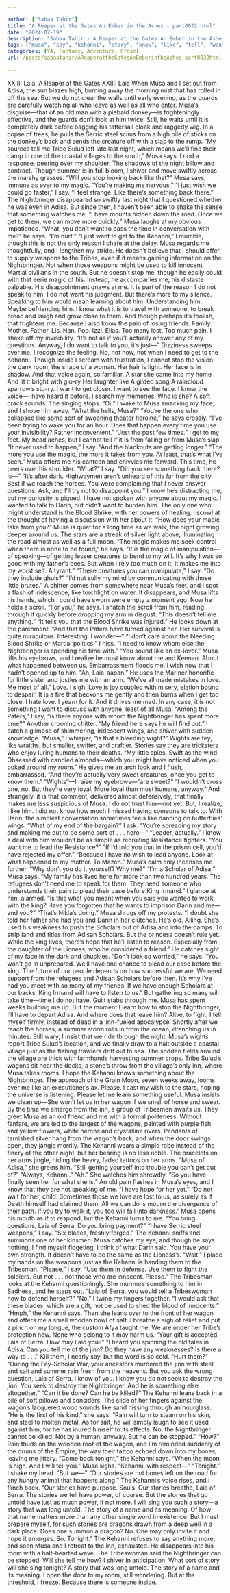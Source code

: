```yaml
---

author: ["Sabaa Tahir"]
title: "A Reaper at the Gates An Ember in the Ashes - part0032.html"
date: "2024-07-19"
description: "Sabaa Tahir - A Reaper at the Gates An Ember in the Ashes"
tags: ["musa", "say", "kehanni", "story", "know", "like", "tell", "want", "back", "nightbringer", "one", "something", "get", "laia", "adisa", "magic", "time", "u", "wagon", "look", "night", "though", "old", "tribe", "stop"]
categories: [YA, Fantasy, Adventure, Prose]
url: /posts/sabaatahir/AReaperattheGatesAnEmberintheAshes-part0032html

---
```



XXIII: Laia, A Reaper at the Gates
XXIII: Laia
When Musa and I set out from Adisa, the sun blazes high, burning away the morning mist that has rolled in off the sea. But we do not clear the walls until early evening, as the guards are carefully watching all who leave as well as all who enter.
Musa’s disguise—that of an old man with a piebald donkey—is frighteningly effective, and the guards don’t look at him twice. Still, he waits until it is completely dark before bagging his tattersall cloak and raggedy wig. In a copse of trees, he pulls the Serric steel scims from a high pile of sticks on the donkey’s back and sends the creature off with a slap to the rump.
“My sources tell me Tribe Sulud left late last night, which means we’ll find their camp in one of the coastal villages to the south,” Musa says. I nod a response, peering over my shoulder. The shadows of the night billow and contract. Though summer is in full bloom, I shiver and move swiftly across the marshy grasses.
“Will you stop looking back like that?” Musa says, immune as ever to my magic. “You’re making me nervous.”
“I just wish we could go faster,” I say. “I feel strange. Like there’s something back there.” The Nightbringer disappeared so swiftly last night that I questioned whether he was even in Adisa. But since then, I haven’t been able to shake the sense that something watches me.
“I have mounts hidden down the road. Once we get to them, we can move more quickly.” Musa laughs at my obvious impatience. “What, you don’t want to pass the time in conversation with me?” he says. “I’m hurt.”
“I just want to get to the Kehanni,” I mumble, though this is not the only reason I chafe at the delay. Musa regards me thoughtfully, and I lengthen my stride. He doesn’t believe that I should offer to supply weapons to the Tribes, even if it means gaining information on the Nightbringer. Not when those weapons might be used to kill innocent Martial civilians in the south.
But he doesn’t stop me, though he easily could with that eerie magic of his. Instead, he accompanies me, his distaste palpable.
His disappointment gnaws at me. It is part of the reason I do not speak to him. I do not want his judgment. But there’s more to my silence.
Speaking to him would mean learning about him. Understanding him. Maybe befriending him. I know what it is to travel with someone, to break bread and laugh and grow close to them.
And though perhaps it’s foolish, that frightens me. Because I also know the pain of losing friends. Family. Mother. Father. Lis. Nan. Pop. Izzi. Elias. Too many lost. Too much pain.
I shake off my invisibility. “It’s not as if you’ll actually answer any of my questions. Anyway, I do want to talk to you, it’s just—”
Dizziness sweeps over me. I recognize the feeling. No, not now, not when I need to get to the Kehanni. Though inside I scream with frustration, I cannot stop the vision: the dank room, the shape of a woman. Her hair is light. Her face is in shadow. And that voice again, so familiar.
A star she came
Into my home
And lit it bright with glo-ry
Her laughter like
A gilded song
A raincloud sparrow’s sto-ry.
I want to get closer. I want to see the face. I know the voice—I have heard it before. I search my memories. Who is she? A soft crack sounds. The singing stops.
“Oi!” I wake to Musa smacking my face, and I shove him away.
“What the hells, Musa?”
“You’re the one who collapsed like some sort of swooning theater heroine,” he says crossly. “I’ve been trying to wake you for an hour. Does that happen every time you use your invisibility? Rather inconvenient.”
“Just the past few times.” I get to my feet. My head aches, but I cannot tell if it is from falling or from Musa’s slap. “It never used to happen,” I say. “And the blackouts are getting longer.”
“The more you use the magic, the more it takes from you. At least, that’s what I’ve seen.” Musa offers me his canteen and chivvies me forward. This time, he peers over his shoulder.
“What?” I say. “Did you see something back there? Is—”
“It’s after dark. Highwaymen aren’t unheard of this far from the city. Best if we reach the horses. You were complaining that I never answer questions. Ask, and I’ll try not to disappoint you.”
I know he’s distracting me, but my curiosity is piqued. I have not spoken with anyone about my magic. I wanted to talk to Darin, but didn’t want to burden him. The only one who might understand is the Blood Shrike, with her powers of healing. I scowl at the thought of having a discussion with her about it. “How does your magic take from you?”
Musa is quiet for a long time as we walk, the night growing deeper around us. The stars are a streak of silver light above, illuminating the road almost as well as a full moon.
“The magic makes me seek control when there is none to be found,” he says. “It is the magic of manipulation—of speaking—of getting lesser creatures to bend to my will. It’s why I was so good with my father’s bees. But when I rely too much on it, it makes me into my worst self. A tyrant.”
“These creatures you can manipulate,” I say. “Do they include ghuls?”
“I’d not sully my mind by communicating with those little brutes.”
A chitter comes from somewhere near Musa’s feet, and I spot a flash of iridescence, like torchlight on water. It disappears, and Musa lifts his hands, which I could have sworn were empty a moment ago. Now he holds a scroll.
“For you,” he says.
I snatch the scroll from him, reading through it quickly before dropping my arm in disgust. “This doesn’t tell me anything.”
“It tells you that the Blood Shrike was injured.” He looks down at the parchment. “And that the Paters have turned against her. Her survival is quite miraculous. Interesting. I wonder—”
“I don’t care about the bleeding Blood Shrike or Martial politics,” I hiss. “I need to know whom else the Nightbringer is spending his time with.”
“You sound like an ex-lover.” Musa lifts his eyebrows, and I realize he must know about me and Keenan. About what happened between us. Embarrassment floods me. I wish now that I hadn’t opened up to him.
“Ah, Laia-aapan.” He uses the Mariner honorific for little sister and jostles me with an arm. “We’ve all made mistakes in love. Me most of all.”
Love. I sigh. Love is joy coupled with misery, elation bound to despair. It is a fire that beckons me gently and then burns when I get too close. I hate love. I yearn for it. And it drives me mad.
In any case, it is not something I want to discuss with anyone, least of all Musa.
“Among the Paters,” I say, “is there anyone with whom the Nightbringer has spent more time?”
Another crooning chitter. “My friend here says he will find out.”
I catch a glimpse of shimmering, iridescent wings, and shiver with sudden knowledge.
“Musa,” I whisper, “is that a bleeding wight?” Wights are fey, like wraiths, but smaller, swifter, and craftier. Stories say they are tricksters who enjoy luring humans to their deaths.
“My little spies. Swift as the wind. Obsessed with candied almonds—which you might have noticed when you poked around my room.” He gives me an arch look and I flush, embarrassed. “And they’re actually very sweet creatures, once you get to know them.”
“Wights”—I raise my eyebrows—“are sweet?”
“I wouldn’t cross one, no. But they’re very loyal. More loyal than most humans, anyway.”
And strangely, it is that comment, delivered almost defensively, that finally makes me less suspicious of Musa. I do not trust him—not yet. But, I realize, I like him. I did not know how much I missed having someone to talk to. With Darin, the simplest conversation sometimes feels like dancing on butterflies’ wings.
“What of my end of the bargain?” I ask. “You’re spreading my story and making me out to be some sort of . . . hero—”
“Leader, actually.”
I knew a deal with him wouldn’t be as simple as recruiting Resistance fighters. “You want me to lead the Resistance?”
“If I’d told you that in the prison cell, you’d have rejected my offer.”
“Because I have no wish to lead anyone. Look at what happened to my mother. To Mazen.” Musa’s calm only incenses me further. “Why don’t you do it yourself? Why me?”
“I’m a Scholar of Adisa,” Musa says. “My family has lived here for more than two hundred years. The refugees don’t need me to speak for them. They need someone who understands their pain to plead their case before King Irmand.”
I glance at him, alarmed. “Is this what you meant when you said you wanted to work with the king? Have you forgotten that he wants to imprison Darin and me—and you?”
“That’s Nikla’s doing.” Musa shrugs off my protests. “I doubt she told her father she had you and Darin in her clutches. He’s old. Ailing. She’s used his weakness to push the Scholars out of Adisa and into the camps. To strip land and titles from Adisan Scholars. But the princess doesn’t rule yet. While the king lives, there’s hope that he’ll listen to reason. Especially from the daughter of the Lioness, who he considered a friend.”
He catches sight of my face in the dark and chuckles. “Don’t look so worried,” he says. “You won’t go in unprepared. We’ll have one chance to plead our case before the king. The future of our people depends on how successful we are. We need support from the refugees and Adisan Scholars before then. It’s why I’ve had you meet with so many of my friends. If we have enough Scholars at our backs, King Irmand will have to listen to us.”
But gathering so many will take time—time I do not have. Guilt stabs through me. Musa has spent weeks building me up. But the moment I learn how to stop the Nightbringer, I’ll have to depart Adisa. And where does that leave him?
Alive, to fight, I tell myself firmly, instead of dead in a jinn-fueled apocalypse.
Shortly after we reach the horses, a summer storm rolls in from the ocean, drenching us in minutes. Still wary, I insist that we ride through the night.
Musa’s wights report Tribe Sulud’s location, and we finally draw to a halt outside a coastal village just as the fishing trawlers drift out to sea. The sodden fields around the village are thick with farmhands harvesting summer crops. Tribe Sulud’s wagons sit near the docks, a stone’s throw from the village’s only inn, where Musa takes rooms.
I hope the Kehanni knows something about the Nightbringer. The approach of the Grain Moon, seven weeks away, looms over me like an executioner’s ax. Please. I cast my wish to the stars, hoping the universe is listening. Please let me learn something useful.
Musa insists we clean up—She won’t let us in her wagon if we smell of horse and sweat. By the time we emerge from the inn, a group of Tribesmen awaits us. They greet Musa as an old friend and me with a formal politeness. Without fanfare, we are led to the largest of the wagons, painted with purple fish and yellow flowers, white herons and crystalline rivers. Pendants of tarnished silver hang from the wagon’s back, and when the door swings open, they jangle merrily.
The Kehanni wears a simple robe instead of the finery of the other night, but her bearing is no less noble. The bracelets on her arms jingle, hiding the heavy, faded tattoos on her arms.
“Musa of Adisa,” she greets him. “Still getting yourself into trouble you can’t get out of?”
“Always, Kehanni.”
“Ah.” She watches him shrewdly. “So you have finally seen her for what she is.”
An old pain flashes in Musa’s eyes, and I know that they are not speaking of me. “I have hope for her yet.”
“Do not wait for her, child. Sometimes those we love are lost to us, as surely as if Death himself had claimed them. All we can do is mourn the divergence of their path. If you try to walk it, you too will fall into darkness.”
Musa opens his mouth as if to respond, but the Kehanni turns to me. “You bring questions, Laia of Serra. Do you bring payment?”
“I have Serric steel weapons,” I say. “Six blades, freshly forged.”
The Kehanni sniffs and summons one of her kinsmen. Musa catches my eye, and though he says nothing, I find myself fidgeting. I think of what Darin said. You have your own strength. It doesn’t have to be the same as the Lioness’s.
“Wait.” I place my hands on the weapons just as the Kehanni is handing them to the Tribesman. “Please,” I say. “Use them in defense. Use them to fight the soldiers. But not . . . not those who are innocent. Please.”
The Tribesman looks at the Kehanni questioningly. She murmurs something to him in Sadhese, and he steps out.
“Laia of Serra, you would tell a Tribeswoman how to defend herself?”
“No.” I twine my fingers together. “I would ask that these blades, which are a gift, not be used to shed the blood of innocents.”
“Hmph,” the Kehanni says. Then she leans over to the front of her wagon and offers me a small wooden bowl of salt. I breathe a sigh of relief and put a pinch on my tongue, the custom Afya taught me. We are under her Tribe’s protection now. None who belong to it may harm us.
“Your gift is accepted, Laia of Serra. How may I aid you?”
“I heard you spinning the old tales in Adisa. Can you tell me of the jinn? Do they have any weaknesses? Is there a way to . . .” Kill them, I nearly say, but the word is so cold. “Hurt them?”
“During the Fey-Scholar War, your ancestors murdered the jinn with steel and salt and summer rain fresh from the heavens. But you ask the wrong question, Laia of Serra. I know of you. I know you do not seek to destroy the jinn. You seek to destroy the Nightbringer. And he is something else altogether.”
“Can it be done? Can he be killed?”
The Kehanni leans back in a pile of soft pillows and considers. The slide of her fingers against the wagon’s lacquered wood sounds like sand hissing through an hourglass.
“He is the first of his kind,” she says. “Rain will turn to steam on his skin, and steel to molten metal. As for salt, he will simply laugh to see it used against him, for he has inured himself to its effects. No, the Nightbringer cannot be killed. Not by a human, anyway. But he can be stopped.”
“How?”
Rain thuds on the wooden roof of the wagon, and I’m reminded suddenly of the drums of the Empire, the way their tattoo echoed down into my bones, leaving me jittery.
“Come back tonight,” the Kehanni says. “When the moon is high. And I will tell you.”
Musa sighs. “Kehanni, with respect—”
“Tonight.”
I shake my head. “But we—”
“Our stories are not bones left on the road for any hungry animal that happens along.” The Kehanni’s voice rises, and I flinch back. “Our stories have purpose. Souls. Our stories breathe, Laia of Serra. The stories we tell have power, of course. But the stories that go untold have just as much power, if not more. I will sing you such a story—a story that was long untold. The story of a name and its meaning. Of how that name matters more than any other single word in existence. But I must prepare myself, for such stories are dragons drawn from a deep well in a dark place. Does one summon a dragon? No. One may only invite it and hope it emerges. So. Tonight.”
The Kehanni refuses to say anything more, and soon Musa and I retreat to the inn, exhausted. He disappears into his room with a half-hearted wave.
The Tribeswoman said the Nightbringer can be stopped. Will she tell me how? I shiver in anticipation. What sort of story will she sing tonight?
A story that was long untold. The story of a name and its meaning. I open the door to my room, still wondering. But at the threshold, I freeze.
Because there is someone inside.
